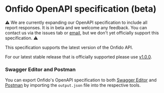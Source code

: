 # Onfido OpenAPI specification (beta)

:warning: We are currently expanding our OpenAPI specification to include all report responses. It is in beta and we welcome any feedback. You can contact us via the issues tab or [email](mailto:openapi-feedback@onfido.com), but we don't yet officially support this specification. :warning:

This specification supports the latest version of the Onfido API.

For our latest stable release that is officially supported please use [v1.0.0](https://github.com/onfido/onfido-openapi-spec/tree/v1.0.0). 

### Swagger Editor and Postman

You can export Onfido's OpenAPI specification to both [Swagger Editor](https://editor.swagger.io/) and [Postman](https://www.postman.com/) by importing the `output.json` file into the respective tools. 

